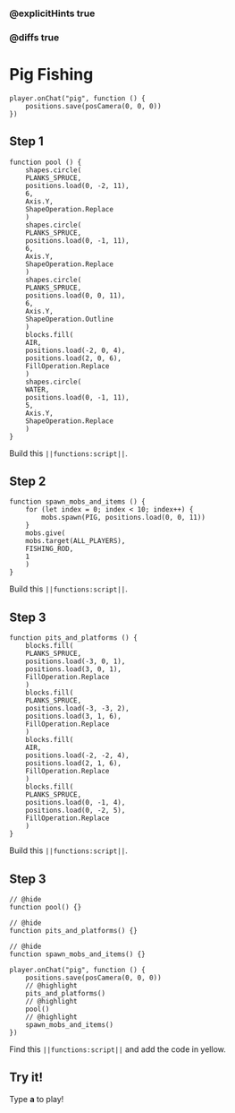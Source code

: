 ### @explicitHints true

### @diffs true

# Pig Fishing



```template
player.onChat("pig", function () {
    positions.save(posCamera(0, 0, 0))
})

```

## Step 1

```blocks
function pool () {
    shapes.circle(
    PLANKS_SPRUCE,
    positions.load(0, -2, 11),
    6,
    Axis.Y,
    ShapeOperation.Replace
    )
    shapes.circle(
    PLANKS_SPRUCE,
    positions.load(0, -1, 11),
    6,
    Axis.Y,
    ShapeOperation.Replace
    )
    shapes.circle(
    PLANKS_SPRUCE,
    positions.load(0, 0, 11),
    6,
    Axis.Y,
    ShapeOperation.Outline
    )
    blocks.fill(
    AIR,
    positions.load(-2, 0, 4),
    positions.load(2, 0, 6),
    FillOperation.Replace
    )
    shapes.circle(
    WATER,
    positions.load(0, -1, 11),
    5,
    Axis.Y,
    ShapeOperation.Replace
    )
}
```

Build this ``||functions:script||``.

## Step 2

```blocks
function spawn_mobs_and_items () {
    for (let index = 0; index < 10; index++) {
        mobs.spawn(PIG, positions.load(0, 0, 11))
    }
    mobs.give(
    mobs.target(ALL_PLAYERS),
    FISHING_ROD,
    1
    )
}
```

Build this ``||functions:script||``.

## Step 3

```blocks
function pits_and_platforms () {
    blocks.fill(
    PLANKS_SPRUCE,
    positions.load(-3, 0, 1),
    positions.load(3, 0, 1),
    FillOperation.Replace
    )
    blocks.fill(
    PLANKS_SPRUCE,
    positions.load(-3, -3, 2),
    positions.load(3, 1, 6),
    FillOperation.Replace
    )
    blocks.fill(
    AIR,
    positions.load(-2, -2, 4),
    positions.load(2, 1, 6),
    FillOperation.Replace
    )
    blocks.fill(
    PLANKS_SPRUCE,
    positions.load(0, -1, 4),
    positions.load(0, -2, 5),
    FillOperation.Replace
    )
}
```

Build this ``||functions:script||``.


## Step 3

```blocks
// @hide
function pool() {}

// @hide
function pits_and_platforms() {}

// @hide
function spawn_mobs_and_items() {}

player.onChat("pig", function () {
    positions.save(posCamera(0, 0, 0))
    // @highlight
    pits_and_platforms()
    // @highlight
    pool()
    // @highlight
    spawn_mobs_and_items()
})
```

Find this ``||functions:script||`` and add the code in yellow.

## Try it!

Type **a** to play!